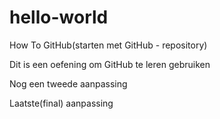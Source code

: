 # hello-world
How To GitHub(starten met GitHub - repository) 

Dit is een oefening om GitHub te leren gebruiken


Nog een tweede aanpassing


Laatste(final) aanpassing
